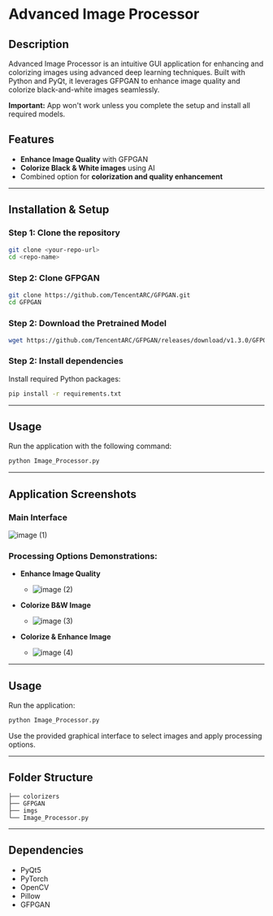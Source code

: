 # Advanced Image Processor

## Description
Advanced Image Processor is an intuitive GUI application for enhancing and colorizing images using advanced deep learning techniques. Built with Python and PyQt, it leverages GFPGAN to enhance image quality and colorize black-and-white images seamlessly.

**Important:** App won't work unless you complete the setup and install all required models.








## Features
- **Enhance Image Quality** with GFPGAN
- **Colorize Black & White images** using AI
- Combined option for **colorization and quality enhancement**

---

## Installation & Setup

### Step 1: Clone the repository

```bash
git clone <your-repo-url>
cd <repo-name>
```

### Step 2: Clone GFPGAN

```bash
git clone https://github.com/TencentARC/GFPGAN.git
cd GFPGAN
```

### Step 2: Download the Pretrained Model

```bash
wget https://github.com/TencentARC/GFPGAN/releases/download/v1.3.0/GFPGANv1.3.pth -P experiments/pretrained_models
```

### Step 2: Install dependencies

Install required Python packages:

```bash
pip install -r requirements.txt
```

---

## Usage

Run the application with the following command:

```bash
python Image_Processor.py
```

---

## Application Screenshots

### Main Interface
![image (1)](https://github.com/user-attachments/assets/653ad3c4-2502-425d-b09e-18aa66c95673)


### Processing Options Demonstrations:

- **Enhance Image Quality**
  - ![image (2)](https://github.com/user-attachments/assets/4c50cc6b-2079-4f33-8645-9ce962c1537e)

- **Colorize B&W Image**
  - ![image (3)](https://github.com/user-attachments/assets/1d4b559f-ab8d-4dc8-98b8-07c6e9a46678)

- **Colorize & Enhance Image**
  - ![image (4)](https://github.com/user-attachments/assets/4c473c8e-0238-48b3-876d-2a38ca9757ea)

---

## Usage

Run the application:

```bash
python Image_Processor.py
```

Use the provided graphical interface to select images and apply processing options.

---

## Folder Structure

```
├── colorizers
├── GFPGAN
├── imgs
└── Image_Processor.py
```

---

## Dependencies

- PyQt5
- PyTorch
- OpenCV
- Pillow
- GFPGAN


